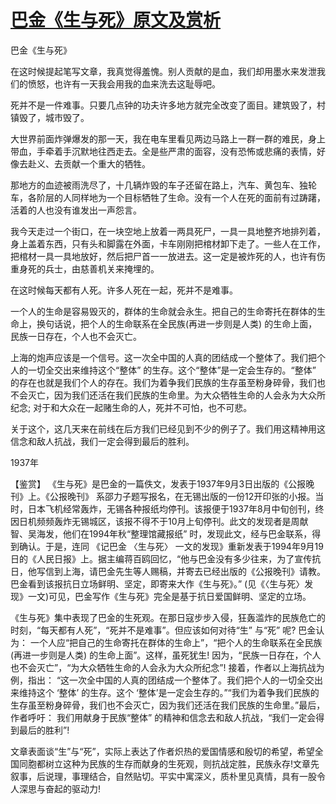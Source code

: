 # [巴金《生与死》原文及赏析](https://www.vrrw.net/wx/10240.html)

巴金《生与死》

在这时候提起笔写文章，我真觉得羞愧。别人贡献的是血，我们却用墨水来发泄我们的愤怒，也许有一天我会用我的血来洗去这耻辱吧。

死并不是一件难事。只要几点钟的功夫许多地方就完全改变了面目。建筑毁了，村镇毁了，城市毁了。

大世界前面炸弹爆发的那一天，我在电车里看见两边马路上一群一群的难民，身上带血，手牵着手沉默地往西走去。全是些严肃的面容，没有恐怖或悲痛的表情，好像去赴义、去贡献一个重大的牺牲。

那地方的血迹被雨洗尽了，十几辆炸毁的车子还留在路上，汽车、黄包车、独轮车，各阶层的人同样地为一个目标牺牲了生命。没有一个人在死的面前有过踌躇，活着的人也没有谁发出一声怨言。

我今天走过一个街口，在一块空地上放着一两具死尸，一具一具地整齐地排列着，身上盖着东西，只有头和脚露在外面，卡车刚刚把棺材卸下走了。一些人在工作，把棺材一具一具地放好，然后把尸首一一放进去。这一定是被炸死的人，也许有伤重身死的兵士，由慈善机关来掩埋的。

在这时候每天都有人死。许多人死在一起，死并不是难事。

一个人的生命是容易毁灭的，群体的生命就会永生。把自己的生命寄托在群体的生命上，换句话说，把个人的生命联系在全民族(再进一步则是人类) 的生命上面，民族一日存在，个人也不会灭亡。

上海的炮声应该是一个信号。这一次全中国的人真的团结成一个整体了。我们把个人的一切全交出来维持这个“整体” 的生存。这个“整体”是一定会生存的。“整体” 的存在也就是我们个人的存在。我们为着争我们民族的生存虽至粉身碎骨，我们也不会灭亡，因为我们还活在我们民族的生命里。为大众牺牲生命的人会永为大众所纪念; 对于和大众在一起赌生命的人，死并不可怕，也不可悲。

关于这个，这几天来在前线在后方我们已经见到不少的例子了。我们用这精神用这信念和敌人抗战，我们一定会得到最后的胜利。



1937年

【鉴赏】 《生与死》是巴金的一篇佚文，发表于1937年9月3日出版的《公报晚刊》上。《公报晚刊》 系邵力子题写报名，在无锡出版的一份12开印张的小报。当时，日本飞机经常轰炸，无锡各种报纸均停刊。该报便于1937年8月中旬创刊，终因日机频频轰炸无锡城区，该报不得不于10月上旬停刊。此文的发现者是周献智、吴海发，他们在1994年秋“整理馆藏报纸” 时，发现此文，经与巴金联系，得到确认。于是，连同 《记巴金 〈生与死〉 一文的发现》重新发表于1994年9月19日的《人民日报》上。据主编蒋百鸥回忆，“他与巴金没有多少往来，为了宣传抗日，他写信到上海，请巴金先生等人赐稿，并寄去已经出版的《公报晚刊》请教。巴金看到该报抗日立场鲜明、坚定，即寄来大作《生与死》。” (见《〈生与死〉发现》一文)可见，巴金写作《生与死》完全是基于抗日爱国鲜明、坚定的立场。

《生与死》集中表现了巴金的生死观。在那日寇步步入侵，狂轰滥炸的民族危亡的时刻，“每天都有人死”，“死并不是难事”。但应该如何对待“生” 与“死” 呢? 巴金认为： 一个人应“把自己的生命寄托在群体的生命上”，“把个人的生命联系在全民族 (再进一步则是人类) 的生命上面”。这样，虽死犹生! 因为，“民族一日存在，个人也不会灭亡”，“为大众牺牲生命的人会永为大众所纪念”! 接着，作者以上海抗战为例，指出： “这一次全中国的人真的团结成一个整体了。我们把个人的一切全交出来维持这个 ‘整体’ 的生存。这个 ‘整体’是一定会生存的。”“我们为着争我们民族的生存虽至粉身碎骨，我们也不会灭亡，因为我们还活在我们民族的生命里。”最后，作者呼吁： 我们用献身于民族“整体” 的精神和信念去和敌人抗战，“我们一定会得到最后的胜利”!

文章表面谈“生”与“死”，实际上表达了作者炽热的爱国情感和殷切的希望，希望全国同胞都树立这种为民族的生存而献身的生死观，则抗战定胜，民族永存!文章先叙事，后说理，事理结合，自然贴切。平实中寓深义，质朴里见真情，具有一股令人深思与奋起的驱动力!

